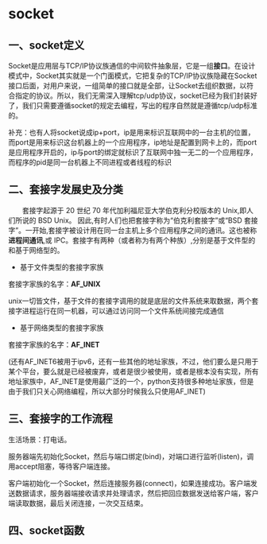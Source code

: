 # socket

## 一、socket定义

​		Socket是应用层与TCP/IP协议族通信的中间软件抽象层，它是一组**接口**。在设计模式中，Socket其实就是一个门面模式，它把复杂的TCP/IP协议族隐藏在Socket接口后面，对用户来说，一组简单的接口就是全部，让Socket去组织数据，以符合指定的协议。所以，我们无需深入理解tcp/udp协议，socket已经为我们封装好了，我们只需要遵循socket的规定去编程，写出的程序自然就是遵循tcp/udp标准的。

​		补充：也有人将socket说成ip+port，ip是用来标识互联网中的一台主机的位置，而port是用来标识这台机器上的一个应用程序，ip地址是配置到网卡上的，而port是应用程序开启的，ip与port的绑定就标识了互联网中独一无二的一个应用程序，而程序的pid是同一台机器上不同进程或者线程的标识

## 二、套接字发展史及分类

　　套接字起源于 20 世纪 70 年代加利福尼亚大学伯克利分校版本的 Unix,即人们所说的 BSD Unix。 因此,有时人们也把套接字称为“伯克利套接字”或“BSD 套接字”。一开始,套接字被设计用在同一台主机上多个应用程序之间的通讯。这也被称**进程间通讯**,或 IPC。套接字有两种（或者称为有两个种族）,分别是基于文件型的和基于网络型的。 

- 基于文件类型的套接字家族

套接字家族的名字：**AF_UNIX**

unix一切皆文件，基于文件的套接字调用的就是底层的文件系统来取数据，两个套接字进程运行在同一机器，可以通过访问同一个文件系统间接完成通信

- 基于网络类型的套接字家族

套接字家族的名字：**AF_INET**

(还有AF_INET6被用于ipv6，还有一些其他的地址家族，不过，他们要么是只用于某个平台，要么就是已经被废弃，或者是很少被使用，或者是根本没有实现，所有地址家族中，AF_INET是使用最广泛的一个，python支持很多种地址家族，但是由于我们只关心网络编程，所以大部分时候我么只使用AF_INET)

## 三、套接字的工作流程

生活场景：打电话。

​		服务器端先初始化Socket，然后与端口绑定(bind)，对端口进行监听(listen)，调用accept阻塞，等待客户端连接。

​		客户端初始化一个Socket，然后连接服务器(connect)，如果连接成功。客户端发送数据请求，服务器端接收请求并处理请求，然后把回应数据发送给客户端，客户端读取数据，最后关闭连接，一次交互结束。

##  四、socket函数



































